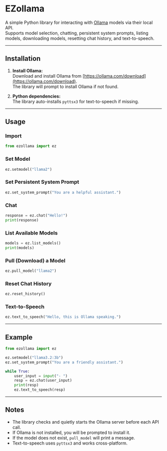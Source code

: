 # EZollama

A simple Python library for interacting with [Ollama](https://ollama.com/) models via their local API.  
Supports model selection, chatting, persistent system prompts, listing models, downloading models, resetting chat history, and text-to-speech.

---

## Installation

1. **Install Ollama:**  
   Download and install Ollama from [https://ollama.com/download](https://ollama.com/download).  
   The library will prompt to install Ollama if not found.

2. **Python dependencies:**  
   The library auto-installs `pyttsx3` for text-to-speech if missing.

---

## Usage

### Import

```python
from ezollama import ez
```

### Set Model

```python
ez.setmodel("llama2")
```

### Set Persistent System Prompt

```python
ez.set_system_prompt("You are a helpful assistant.")
```

### Chat

```python
response = ez.chat("Hello!")
print(response)
```

### List Available Models

```python
models = ez.list_models()
print(models)
```

### Pull (Download) a Model

```python
ez.pull_model("llama2")
```

### Reset Chat History

```python
ez.reset_history()
```

### Text-to-Speech

```python
ez.text_to_speech("Hello, this is Ollama speaking.")
```

---

## Example

```python
from ezollama import ez

ez.setmodel("llama3.2:3b")
ez.set_system_prompt("You are a friendly assistant.")

while True:
    user_input = input("- ")
    resp = ez.chat(user_input)
    print(resp)
    ez.text_to_speech(resp)
```

---

## Notes

- The library checks and quietly starts the Ollama server before each API call.
- If Ollama is not installed, you will be prompted to install it.
- If the model does not exist, `pull_model` will print a message.
- Text-to-speech uses `pyttsx3` and works cross-platform.
